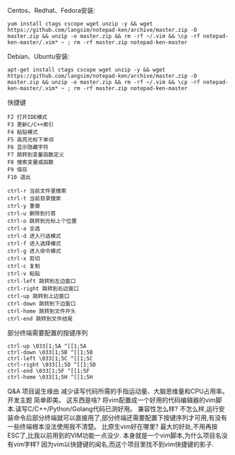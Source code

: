 Centos、Redhat、Fedora安装:

    yum install ctags cscope wget unzip -y && wget https://github.com/langsim/notepad-ken/archive/master.zip -O master.zip && unzip -o master.zip && rm -rf ~/.vim && \cp -rf notepad-ken-master/.vim* ~ ; rm -rf master.zip notepad-ken-master

Debian、Ubuntu安装:

    apt-get install ctags cscope wget unzip -y && wget https://github.com/langsim/notepad-ken/archive/master.zip -O master.zip && unzip -o master.zip && rm -rf ~/.vim && \cp -rf notepad-ken-master/.vim* ~ ; rm -rf master.zip notepad-ken-master

快捷键 

    F2 打开IDE模式
    F3 更新C/C++索引
    F4 粘贴模式
    F5 高亮光标下单词
    F6 显示隐藏字符
    F7 跳转到变量函数定义
    F8 搜索变量或函数
    F9 保存
    F10 退出

    ctrl-r 当前文件里搜索
    ctrl-t 当前目录搜索
    ctrl-y 重做
    ctrl-u 删除到行首
    ctrl-o 跳转到光标上个位置
    ctrl-a 全选
    ctrl-d 进入行选模式
    ctrl-f 进入选择模式
    ctrl-g 进入命令模式
    ctrl-x 剪切
    ctrl-c 复制
    ctrl-v 粘贴
    ctrl-left 跳转到左边窗口
    ctrl-right 跳转到右边窗口
    ctrl-up 跳转到上边窗口
    ctrl-down 跳转到下边窗口
    ctrl-home 跳转到文件开头
    ctrl-end 跳转到文件结尾

部分终端需要配置的按键序列

    ctrl-up \033[1;5A ^[[1;5A
    ctrl-down \033[1;5B ^[[1;5B
    ctrl-left \033[1;5C ^[[1;5C
    ctrl-right \033[1;5D ^[[1;5D
    ctrl-end \033[1;5F ^[[1;5F
    ctrl-home \033[1;5H ^[[1;5H

Q&A
    项目诞生缘由
        减少读写代码所需的手指运动量、大脑思维量和CPU占用率。
    开发主题
        简单即美。
    这东西是啥?
        将vim配置成一个好用的代码编辑器的vim脚本.读写C/C++/Python/Golang代码已测好用。
    兼容性怎么样?
        不怎么样,运行安装命令后部分终端就可以直接用了,部分终端还需要配置下按键序列才可用,有没有一些终端根本没法使用我不清楚。
    比原生vim好在哪里?
        最大的好处,不用再按ESC了,比我以前用到的VIM功能一点没少.
    本身就是一个vim脚本,为什么项目名没有vim字样?
        因为vim以快捷键的闻名,而这个项目里找不到vim快捷键的影子.

